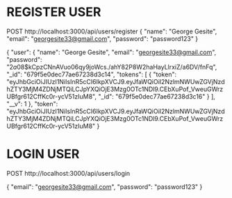 # REGISTER USER

POST http://localhost:3000/api/users/register
{
"name": "George Gesite",
"email": "georgesite33@gmail.com",
"password": "password123"
}

{
"user": {
"name": "George Gesite",
"email": "georgesite33@gmail.com",
"password": "$2a$08$kCpzCNnAVuo06qy9joWcs./ahY82P8W2haHayLlrxiZ/a6DV/fnFq",
"\_id": "679f5e0dec77ae67238d3c14",
"tokens": [
{
"token": "eyJhbGciOiJIUzI1NiIsInR5cCI6IkpXVCJ9.eyJfaWQiOiI2NzlmNWUwZGVjNzdhZTY3MjM4ZDNjMTQiLCJpYXQiOjE3Mzg0OTc1NDl9.CEbXuPof_VweuGWrzUBfgr612CffKc0r-ycV51zIuM8",
"_id": "679f5e0dec77ae67238d3c16"
}
],
"\_\_v": 1
},
"token": "eyJhbGciOiJIUzI1NiIsInR5cCI6IkpXVCJ9.eyJfaWQiOiI2NzlmNWUwZGVjNzdhZTY3MjM4ZDNjMTQiLCJpYXQiOjE3Mzg0OTc1NDl9.CEbXuPof_VweuGWrzUBfgr612CffKc0r-ycV51zIuM8"
}

# LOGIN USER

POST http://localhost:3000/api/users/login

{
"email": "georgesite33@gmail.com",
"password": "password123"
}
